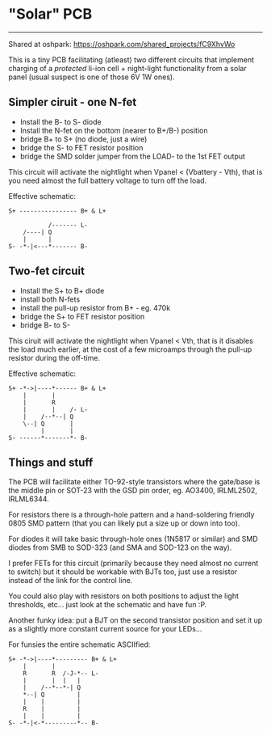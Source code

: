 # "Solar" PCB
--------------

Shared at oshpark:
<https://oshpark.com/shared_projects/fC9XhvWo>

This is a tiny PCB facilitating (atleast) two different circuits
that implement charging of a *protected* li-ion cell + night-light
functionality from a solar panel (usual suspect is one of those
6V 1W ones).

## Simpler ciruit - one N-fet ##
- Install the B- to S- diode
- Install the N-fet on the bottom (nearer to B+/B-) position
- bridge B+ to S+ (no diode, just a wire)
- bridge the S- to FET resistor position
- bridge the SMD solder jumper from the LOAD- to the 1st FET output

This circuit will activate the nightlight when Vpanel < (Vbattery - Vth),
that is you need almost the full battery voltage to turn off the load.

Effective schematic:

    S+ ---------------- B+ & L+
    
               /------- L-
        /----| Q
        |      |
    S- -*-|<---*------- B-


## Two-fet circuit ##
- Install the S+ to B+ diode
- install both N-fets
- install the pull-up resistor from B+ - eg. 470k
- bridge the S+ to FET resistor position
- bridge B- to S-

This ciruit will activate the nightlight when Vpanel < Vth, that is
it disables the load much earlier, at the cost of a few microamps
through the pull-up resistor during the off-time.

Effective schematic:

    S+ -*->|----*------ B+ & L+
        |       |
        |       R
        |       |    /- L-
        |    /--*--| Q
        \--| Q       |
             |       |
    S- ------*-------*- B- 


## Things and stuff ##

The PCB will facilitate either TO-92-style transistors where
the gate/base is the middle pin or SOT-23 with the GSD
pin order, eg. AO3400, IRLML2502, IRLML6344. 

For resistors there is a through-hole pattern and a
hand-soldering friendly 0805 SMD pattern (that you can
likely put a size up or down into too).

For diodes it will take basic through-hole ones (1N5817 or similar)
and SMD diodes from SMB to SOD-323 (and SMA and SOD-123 on the way).

I prefer FETs for this circuit (primarily because they need almost
no current to switch) but it should be workable with BJTs too,
just use a resistor instead of the link for the control line.

You could also play with resistors on both positions to adjust 
the light thresholds, etc... just look at the schematic
and have fun :P.

Another funky idea: put a BJT on the second transistor position
and set it up as a slightly more constant current source for
your LEDs...

For funsies the entire schematic ASCIIfied:

    S+ -*->|----*--------- B+ & L+
        |       |
        R       R  /-J-*-- L-
        |       |  |   |
        |    /--*--*-| Q
        *--| Q         |
        |    |         |
        R    |         |
        |    |         |
    S- -*-|<-*---------*-- B-

